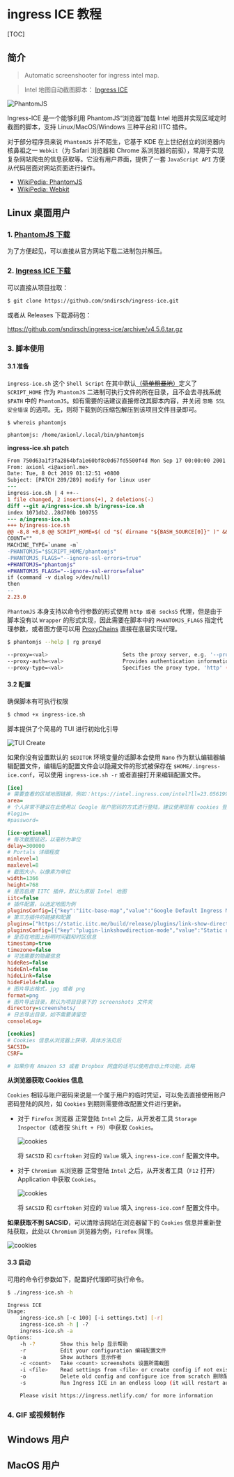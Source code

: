 # ingress ICE 教程

[TOC]

## 简介

> Automatic screenshooter for ingress intel map.

> Intel 地图自动截图脚本：
[Ingress ICE](https://github.com/sndirsch/ingress-ice)

![PhantomJS](https://upload.wikimedia.org/wikipedia/commons/4/41/Phantomjs-logo.png)

Ingress-ICE 是一个能够利用 PhantomJS“浏览器”加载 Intel 地图并实现区域定时截图的脚本，支持 Linux/MacOS/Windows 三种平台和 IITC 插件。

对于部分程序员来说 `PhantomJS` 并不陌生，它基于 KDE 在上世纪创立的浏览器内核鼻祖之一 `Webkit`（为 Safari 浏览器和 Chrome 系浏览器的前驱），常用于实现复杂网站爬虫的信息获取等。它没有用户界面，提供了一套 `JavaScript API` 方便从代码层面对网站页面进行操作。

- [WikiPedia: PhantomJS](https://en.wikipedia.org/wiki/PhantomJS)
- [WikiPedia: Webkit](https://en.wikipedia.org/wiki/Webkit)

## Linux 桌面用户

### 1. [PhantomJS 下载](https://phantomjs.org/download.html)

为了方便起见，可以直接从官方网站下载二进制包并解压。

### 2. [Ingress ICE 下载](https://github.com/sndirsch/ingress-ice.git)

可以直接从项目拉取：

```bash
$ git clone https://github.com/sndirsch/ingress-ice.git
```
或者从 Releases 下载源码包：

https://github.com/sndirsch/ingress-ice/archive/v4.5.6.tar.gz

### 3. 脚本使用

#### 3.1 准备

`ingress-ice.sh` 这个 `Shell Script` 在其中默认[（~~简单粗暴地~~）](https://github.com/sndirsch/ingress-ice/blob/9223d4f14de539ef3af1b11559e4d5d5382a9c85/ingress-ice.sh#L11)定义了 `SCRIPT_HOME` 作为 `PhantomJS` 二进制可执行文件的所在目录，且不会去寻找系统 `$PATH` 中的 `PhantomJS`。如有需要的话建议直接修改其脚本内容，并关闭 `忽略 SSL 安全错误` 的选项。无，则将下载到的压缩包解压到该项目文件目录即可。

```shell
$ whereis phantomjs

phantomjs: /home/axionl/.local/bin/phantomjs
```

**ingress-ice.sh patch**

```patch
From 750d63a1f3fa2864bfa1e60bf8c0d67fd5500f4d Mon Sep 17 00:00:00 2001
From: axionl <i@axionl.me>
Date: Tue, 8 Oct 2019 01:12:51 +0800
Subject: [PATCH 289/289] modify for linux user
---
ingress-ice.sh | 4 ++--
1 file changed, 2 insertions(+), 2 deletions(-)
diff --git a/ingress-ice.sh b/ingress-ice.sh
index 1071db2..28d700b 100755
--- a/ingress-ice.sh
+++ b/ingress-ice.sh
@@ -8,8 +8,8 @@ SCRIPT_HOME=$( cd "$( dirname "${BASH_SOURCE[0]}" )" && pwd )
COUNT=""
MACHINE_TYPE=`uname -m`
-PHANTOMJS="$SCRIPT_HOME/phantomjs"
-PHANTOMJS_FLAGS="--ignore-ssl-errors=true"
+PHANTOMJS="phantomjs"
+PHANTOMJS_FLAGS="--ignore-ssl-errors=false"
if (command -v dialog >/dev/null)
then
--
2.23.0
```

`PhantomJS` 本身支持以命令行参数的形式使用 `http 或者 socks5` 代理，但是由于脚本没有以 `Wrapper` 的形式实现，因此需要在脚本中的 `PHANTOMJS_FLAGS` 指定代理参数，或者图方便可以用 [ProxyChains](https://github.com/haad/proxychains) 直接在底层实现代理。

```bash
$ phantomjs --help | rg proxyd

--proxy=<val>                        Sets the proxy server, e.g. '--proxy=http://proxy.company.com:8080'
--proxy-auth=<val>                   Provides authentication information for the proxy, e.g. '-proxy-auth=username:password'
--proxy-type=<val>                   Specifies the proxy type, 'http' (default), 'none' (disable completely), or 'socks5'
```

#### 3.2 配置

确保脚本有可执行权限

```bash
$ chmod +x ingress-ice.sh
```

脚本提供了个简易的 TUI 进行初始化引导

![TUI Create](./ice_images/tui.png)

如果你没有设置默认的 `$EDITOR` 环境变量的话脚本会使用 `Nano` 作为默认编辑器编辑配置文件，编辑后的配置文件会以隐藏文件的形式被保存在 `$HOME/.ingress-ice.conf`，可以使用 `ingress-ice.sh -r` 或者直接打开来编辑配置文件。


```ini
[ice]
# 需要查看的区域地图链接，例如：https://intel.ingress.com/intel?ll=23.056199%2C113.374658&z=15
area=
# 个人非常不建议在此使用以 Google 账户密码的方式进行登陆，建议使用现有 cookies 登陆，具体见后
#login=
#password=

[ice-optional]
# 每次截图延迟，以毫秒为单位
delay=300000
# Portals 详细程度
minlevel=1
maxlevel=8
# 截图大小，以像素为单位
width=1366
height=768
# 是否启用 IITC 插件，默认为原版 Intel 地图
iitc=false
# 插件配置，以选定地图为例
pluginsConfig=[{"key":"iitc-base-map","value":"Google Default Ingress Map"}]
# 第三方插件的链接和配置
plugins=["https://static.iitc.me/build/release/plugins/link-show-direction.user.js"]
pluginsConfig=[{"key":"plugin-linkshowdirection-mode","value":"Static near origin"},{"key":"iitc-base-map","value":"Google Roads"}]
# 是否在地图上标明时间戳和时区信息
timestamp=true
timezone=false
# 可选需要的隐藏信息
hideRes=false
hideEnl=false
hideLink=false
hideField=false
# 图片导出格式，jpg 或者 png
format=png
# 图片导出目录，默认为项目目录下的 screenshots 文件夹
directory=screenshots/
# 日志导出目录，如不需要请留空
consoleLog=

[cookies]
# Cookies 信息从浏览器上获得，具体方法见后
SACSID=
CSRF=

# 如果你有 Amazon S3 或者 Dropbox 网盘的话可以使用自动上传功能，此略
```

**从浏览器获取 Cookies 信息**

`Cookies` 相较与账户密码来说是一个属于用户的临时凭证，可以免去直接使用账户密码登陆的风险，如 `Cookies` 到期则需要修改配置文件进行更新。

- 对于 `Firefox` 浏览器
    正常登陆 `Intel` 之后，从开发者工具 `Storage Inspector`（或者按 `Shift + F9`）中获取 `Cookies`。

    ![cookies](./ice_images/cookies.png)
    
    将 `SACSID` 和 `csrftoken` 对应的 `Value` 填入 `ingress-ice.conf` 配置文件中。

- 对于 `Chromium 系`浏览器
    正常登陆 `Intel` 之后，从开发者工具（`F12` 打开） Application 中获取 `Cookies`。
    
    ![cookies](./ice_images/cookies_chromium.png)
    
    将 `SACSID` 和 `csrftoken` 对应的 `Value` 填入 `ingress-ice.conf` 配置文件中。

**如果获取不到 SACSID**，可以清除该网站在浏览器留下的 `Cookies` 信息并重新登陆获取，此处以 `Chromium` 浏览器为例，`Firefox` 同理。

![cookies](./ice_images/cookies_chromium_clean.png)

#### 3.3 启动

可用的命令行参数如下，配置好代理即可执行命令。

```bash
$ ./ingress-ice.sh -h

Ingress ICE
Usage:
    ingress-ice.sh [-c 100] [-i settings.txt] [-r]
    ingress-ice.sh -h | -?
    ingress-ice.sh -a
Options:
    -h -?        Show this help 显示帮助
    -r           Edit your configuration 编辑配置文件
    -a           Show authors 显示作者
    -c <count>   Take <count> screenshots 设置所需截图
    -i <file>    Read settings from <file> or create config if not exists 读取指定配置文件
    -o           Delete old config and configure ice from scratch 删除配置文件
    -s           Run Ingress ICE in an endless loop (it will restart automatically after an error) 如果脚本执行过程中崩溃，自动重新开始

    Please visit https://ingress.netlify.com/ for more information
```

### 4. GIF 或视频制作

## Windows 用户

## MacOS 用户